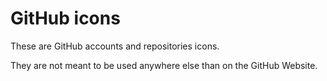 # GitHub icons
These are GitHub accounts and repositories icons.

They are not meant to be used anywhere else than on the GitHub Website. 
